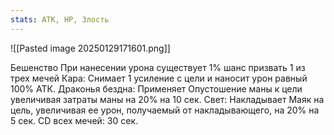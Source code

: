 ```yaml
---
stats: АТК, HP, Злость
---
```

![[Pasted image 20250129171601.png]]

Бешенство
При нанесении урона существует 1% шанс призвать 1 из трех мечей
Кара: Снимает 1 усиление с цели и наносит урон равный 100% АТК.
Драконья бездна: Применяет Опустошение маны к цели увеличивая затраты маны на 20% на 10 сек.
Свет: Накладывает Маяк на цель, увеличивая ее урон, получаемый от накладывающего, на 20% на 5 сек. 
CD всех мечей: 30 сек.